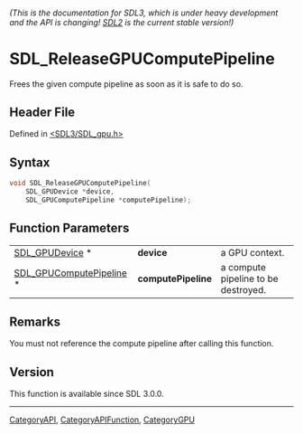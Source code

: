 ###### (This is the documentation for SDL3, which is under heavy development and the API is changing! [SDL2](https://wiki.libsdl.org/SDL2/) is the current stable version!)
# SDL_ReleaseGPUComputePipeline

Frees the given compute pipeline as soon as it is safe to do so.

## Header File

Defined in [<SDL3/SDL_gpu.h>](https://github.com/libsdl-org/SDL/blob/main/include/SDL3/SDL_gpu.h)

## Syntax

```c
void SDL_ReleaseGPUComputePipeline(
    SDL_GPUDevice *device,
    SDL_GPUComputePipeline *computePipeline);
```

## Function Parameters

|                                                    |                     |                                     |
| -------------------------------------------------- | ------------------- | ----------------------------------- |
| [SDL_GPUDevice](SDL_GPUDevice) *                   | **device**          | a GPU context.                      |
| [SDL_GPUComputePipeline](SDL_GPUComputePipeline) * | **computePipeline** | a compute pipeline to be destroyed. |

## Remarks

You must not reference the compute pipeline after calling this function.

## Version

This function is available since SDL 3.0.0.

----
[CategoryAPI](CategoryAPI), [CategoryAPIFunction](CategoryAPIFunction), [CategoryGPU](CategoryGPU)

